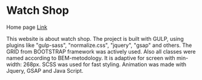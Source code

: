 # Watch Shop

Home page 
[Link](https://watch-shop-app.netlify.app/)

This website is about watch shop. The project is built with GULP, using plugins like "gulp-sass", "normalize.css", "jquery", "gsap" and others. The GRID from BOOTSTRAP framework was actively used. Also all classes were named according to BEM-metodology. It is adaptive for screen with min-width: 268px. SCSS was used for fast styling. Animation was made with Jquery, GSAP and Java Script.


